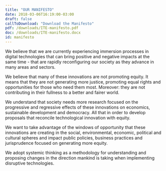 ```yaml
---
title: "OUR MANIFESTO"
date: 2018-03-06T16:19:00-03:00
draft: false
callToDownload: "Download the Manifesto"
pdf: /downloads/ITE-manifesto.pdf
doc: /downloads/ITE-manifesto.docx
id: manifesto
---
```


We believe that we are currently experiencing immersion processes in digital technologies that can bring positive and negative impacts at the same time - that are rapidly reconfiguring our society as they advance in many areas and sectors.

We believe that many of these innovations are not promoting equity. It means that they are not generating more justice, promoting equal rights and opportunities for those who need them most. Moreover: they are not contributing in their fullness to a better and fairer world.

We understand that society needs more research focused on the progressive and regressive effects of these innovations on economics, sustainable development and democracy. All that in order to develop proposals that reconcile technological innovation with equity.

We want to take advantage of the windows of opportunity that these innovations are creating in the social, environmental, economic, political and cultural spheres and impact public policies, business practices and jurisprudence focused on generating more equity.

We adopt systemic thinking as a methodology for understanding and proposing changes in the direction mankind is taking when implementing disruptive technologies.
